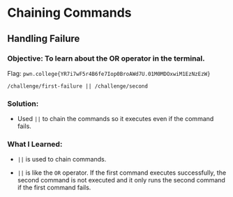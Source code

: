 # Chaining Commands
## Handling Failure

### Objective: To learn about the OR operator in the terminal.

Flag: `pwn.college{YR7i7wF5r4B6fe7Iop0BroAWd7U.01M0MDOxwiM1EzNzEzW}`

```
/challenge/first-failure || /challenge/second
```

### Solution:

- Used `||` to chain the commands so it executes even if the command fails.

### What I Learned: 

- `||` is used to chain commands.

- `||` is like the `OR` operator. If the first command executes successfully, the second command is not executed and it only runs the second command if the first command fails.
